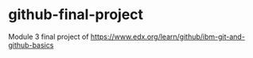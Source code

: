 # github-final-project
Module 3 final project of https://www.edx.org/learn/github/ibm-git-and-github-basics
